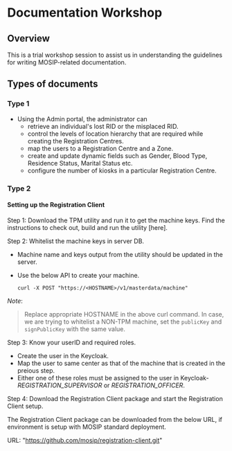 # Documentation Workshop 

## Overview

This is a trial workshop session to assist us in understanding the guidelines for writing MOSIP-related documentation.

## Types of documents

### Type 1

* Using the Admin portal, the administrator can
    * retrieve an individual's lost RID or the misplaced RID. 
    * control the levels of location hierarchy that are required while creating the Registration Centres.
    * map the users to a Registration Centre and a Zone.
    * create and update dynamic fields such as Gender, Blood Type, Residence Status, Marital Status etc. 
    * configure the number of kiosks in a particular Registration Centre.
        
### Type 2 

#### Setting up the Registration Client

Step 1: Download the TPM utility and run it to get the machine keys.
        Find the instructions to check out, build and run the utility [here].

Step 2: Whitelist the machine keys in server DB. 

* Machine name and keys output from the utility should be updated in the server.
* Use the below API to create your machine.

  `curl -X POST "https://<HOSTNAME>/v1/masterdata/machine"`

_Note_: 
> Replace appropriate HOSTNAME in the above curl command.
> In case, we are trying to whitelist a NON-TPM machine, set the `publicKey` and `signPublicKey` with the same value.

Step 3: Know your userID and required roles. 

* Create the user in the Keycloak. 
* Map the user to same center as that of the machine that is created in the preious step.
* Either one of these roles must be assigned to the user in Keycloak- _REGISTRATION_SUPERVISOR_ or _REGISTRATION_OFFICER_.
  
Step 4: Download the Registration Client package and start the Registration Client setup.

The Registration Client package can be downloaded from the below URL, if environment is setup with MOSIP standard deployment.

URL: "https://github.com/mosip/registration-client.git"
